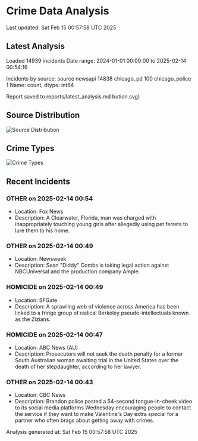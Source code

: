 # Crime Data Analysis
Last updated: Sat Feb 15 00:57:58 UTC 2025

## Latest Analysis

Loaded 14939 incidents
Date range: 2024-01-01 00:00:00 to 2025-02-14 00:54:16

Incidents by source:
source
newsapi           14838
chicago_pd          100
chicago_police        1
Name: count, dtype: int64

Report saved to reports/latest_analysis.md
bution.svg)

## Source Distribution
![Source Distribution](images/source_distribution.svg)

## Crime Types
![Crime Types](images/crime_types.svg)

## Recent Incidents

### OTHER on 2025-02-14 00:54
- Location: Fox News
- Description: A Clearwater, Florida, man was charged with inappropriately touching young girls after allegedly using pet ferrets to lure them to his home.


### OTHER on 2025-02-14 00:49
- Location: Newsweek
- Description: Sean "Diddy" Combs is taking legal action against NBCUniversal and the production company Ample.


### HOMICIDE on 2025-02-14 00:49
- Location: SFGate
- Description: A sprawling web of violence across America has been linked to a fringe group of radical Berkeley pseudo-intellectuals known as the Zizians.


### HOMICIDE on 2025-02-14 00:47
- Location: ABC News (AU)
- Description: Prosecutors will not seek the death penalty for a former South Australian woman awaiting trial in the United States over the death of her stepdaughter, according to her lawyer.


### OTHER on 2025-02-14 00:43
- Location: CBC News
- Description: Brandon police posted a 54-second tongue-in-cheek video to its social media platforms Wednesday encouraging people to contact the service if they want to make Valentine's Day extra special for a partner who often brags about getting away with crimes.

Analysis generated at: Sat Feb 15 00:57:58 UTC 2025
